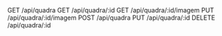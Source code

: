 GET /api/quadra
GET /api/quadra/:id
GET /api/quadra/:id/imagem
PUT /api/quadra/:id/imagem
POST /api/quadra
PUT /api/quadra/:id
DELETE /api/quadra/:id
